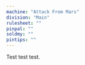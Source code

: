 ```yaml
---
machine: "Attack From Mars"
division: "Main"
rulesheet: ""
pinpal: ""
soldmy: ""
pintips: ""
---
```


Test test test.